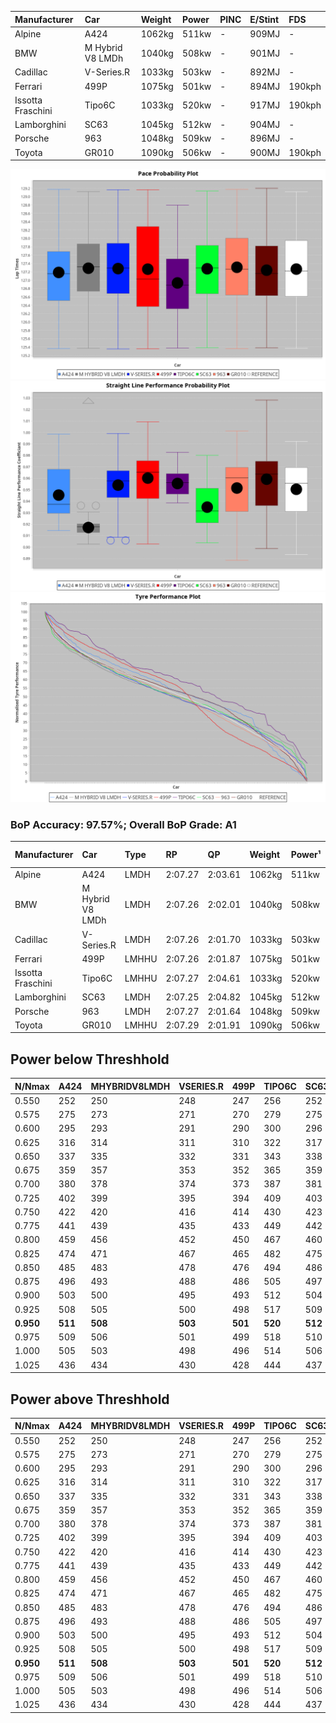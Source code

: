 |Manufacturer|Car|Weight|Power|PINC|E/Stint|FDS|
|:-|:-|:-|:-|:-|:-|:-|
|Alpine|A424|1062kg|511kw|-|909MJ|-|
|BMW|M Hybrid V8 LMDh|1040kg|508kw|-|901MJ|-|
|Cadillac|V-Series.R|1033kg|503kw|-|892MJ|-|
|Ferrari|499P|1075kg|501kw|-|894MJ|190kph|
|Issotta Fraschini|Tipo6C|1033kg|520kw|-|917MJ|190kph|
|Lamborghini|SC63|1045kg|512kw|-|904MJ|-|
|Porsche|963|1048kg|509kw|-|896MJ|-|
|Toyota|GR010|1090kg|506kw|-|900MJ|190kph|

![PACECHART](./IMG/ACOMETHOD.png)
![STRAIGHTLINEPERFORMANCECHART](./IMG/ACOMETHOD_sp.png)
![TYREPERFORMANCECHART](./IMG/ACOMETHOD_tw.png)

### BoP Accuracy: 97.57%; Overall BoP Grade: A1
|Manufacturer|Car|Type|RP|QP|Weight|Power¹|Threshhold|PINC|Power²|E/Stint|AVG Vmax|FDS|RDLC|L/Stint|BOP-Grade|ModelAccuracy|ModelPoints|Match%|
|:-|:-|:-|:-|:-|:-|:-|:-|:-|:-|:-|:-|:-|:-|:-|:-|:-|:-|:-|
|Alpine|A424|LMDH|2:07.27|2:03.61|1062kg|511kw|210.0kph|-|511kw|909MJ|301.57kph|-|1.00|25|~A1|81.15%|521|100.00%|
|BMW|M Hybrid V8 LMDh|LMDH|2:07.26|2:02.01|1040kg|508kw|210.0kph|-|508kw|901MJ|298.70kph|-|1.03|25|~A1|98.60%|1690|100.00%|
|Cadillac|V-Series.R|LMDH|2:07.26|2:01.70|1033kg|503kw|210.0kph|-|503kw|892MJ|302.95kph|-|1.03|25|~A1|91.10%|1770|98.03%|
|Ferrari|499P|LMHHU|2:07.26|2:01.87|1075kg|501kw|210.0kph|-|501kw|894MJ|302.72kph|190kph|1.02|25|~A1|84.26%|2292|100.00%|
|Issotta Fraschini|Tipo6C|LMHHU|2:07.27|2:04.61|1033kg|520kw|210.0kph|-|520kw|917MJ|304.90kph|190kph|1.07|25|+A2|66.67%|96|90.34%|
|Lamborghini|SC63|LMDH|2:07.25|2:04.82|1045kg|512kw|210.0kph|-|512kw|904MJ|300.57kph|-|1.05|25|+A2|96.77%|419|92.21%|
|Porsche|963|LMDH|2:07.27|2:01.64|1048kg|509kw|210.0kph|-|509kw|896MJ|302.91kph|-|1.02|25|~A1|93.14%|5746|100.00%|
|Toyota|GR010|LMHHU|2:07.29|2:01.91|1090kg|506kw|210.0kph|-|506kw|900MJ|302.42kph|190kph|1.00|25|~A1|87.37%|3154|100.00%|

## Power below Threshhold
|N/Nmax|A424|MHYBRIDV8LMDH|VSERIES.R|499P|TIPO6C|SC63|963|GR010|
|:-|:-|:-|:-|:-|:-|:-|:-|:-|
|0.550|252|250|248|247|256|252|251|249|
|0.575|275|273|271|270|279|275|274|272|
|0.600|295|293|291|290|300|296|294|292|
|0.625|316|314|311|310|322|317|315|313|
|0.650|337|335|332|331|343|338|336|334|
|0.675|359|357|353|352|365|359|357|355|
|0.700|380|378|374|373|387|381|379|377|
|0.725|402|399|395|394|409|403|400|398|
|0.750|422|420|416|414|430|423|421|418|
|0.775|441|439|435|433|449|442|440|437|
|0.800|459|456|452|450|467|460|457|454|
|0.825|474|471|467|465|482|475|472|469|
|0.850|485|483|478|476|494|486|484|481|
|0.875|496|493|488|486|505|497|494|491|
|0.900|503|500|495|493|512|504|501|498|
|0.925|508|505|500|498|517|509|506|503|
|**0.950**|**511**|**508**|**503**|**501**|**520**|**512**|**509**|**506**|
|0.975|509|506|501|499|518|510|507|504|
|1.000|505|503|498|496|514|506|504|501|
|1.025|436|434|430|428|444|437|435|432|

## Power above Threshhold
|N/Nmax|A424|MHYBRIDV8LMDH|VSERIES.R|499P|TIPO6C|SC63|963|GR010|
|:-|:-|:-|:-|:-|:-|:-|:-|:-|
|0.550|252|250|248|247|256|252|251|249|
|0.575|275|273|271|270|279|275|274|272|
|0.600|295|293|291|290|300|296|294|292|
|0.625|316|314|311|310|322|317|315|313|
|0.650|337|335|332|331|343|338|336|334|
|0.675|359|357|353|352|365|359|357|355|
|0.700|380|378|374|373|387|381|379|377|
|0.725|402|399|395|394|409|403|400|398|
|0.750|422|420|416|414|430|423|421|418|
|0.775|441|439|435|433|449|442|440|437|
|0.800|459|456|452|450|467|460|457|454|
|0.825|474|471|467|465|482|475|472|469|
|0.850|485|483|478|476|494|486|484|481|
|0.875|496|493|488|486|505|497|494|491|
|0.900|503|500|495|493|512|504|501|498|
|0.925|508|505|500|498|517|509|506|503|
|**0.950**|**511**|**508**|**503**|**501**|**520**|**512**|**509**|**506**|
|0.975|509|506|501|499|518|510|507|504|
|1.000|505|503|498|496|514|506|504|501|
|1.025|436|434|430|428|444|437|435|432|
